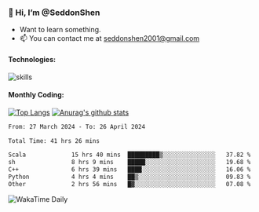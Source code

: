 ### 👋 Hi, I’m @SeddonShen
- Want to learn something.
- 📫 You can contact me at seddonshen2001@gmail.com

#### Technologies:

![skills](https://skillicons.dev/icons?i=scala,js,html,css,bootstrap,jquery,c,cpp,cloudflare,django,docker,flask,git,github,githubactions,linux,latex,mysql,nodejs,ps,php,pr,py,raspberrypi,redis,unreal,v,vscode,vue,bash)

#### Monthly Coding:
[![Top Langs](https://github-readme-stats.vercel.app/api/top-langs?username=seddonshen&show_icons=true&locale=en&layout=compact&hide=html&langs_count=8)](https://github.com/SeddonShen/)
[![Anurag's github stats](https://github-readme-stats.vercel.app/api?username=SeddonShen&count_private=true&show_icons=true)](https://github.com/anuraghazra/github-readme-stats)
<!--START_SECTION:waka-->

```txt
From: 27 March 2024 - To: 26 April 2024

Total Time: 41 hrs 26 mins

Scala             15 hrs 40 mins  █████████▒░░░░░░░░░░░░░░░   37.82 %
sh                8 hrs 9 mins    █████░░░░░░░░░░░░░░░░░░░░   19.68 %
C++               6 hrs 39 mins   ████░░░░░░░░░░░░░░░░░░░░░   16.06 %
Python            4 hrs 4 mins    ██▒░░░░░░░░░░░░░░░░░░░░░░   09.83 %
Other             2 hrs 56 mins   █▓░░░░░░░░░░░░░░░░░░░░░░░   07.08 %
```

<!--END_SECTION:waka-->

![WakaTime Daily](https://wakatime.com/share/@seddon2001/61a7e342-5f12-4fea-bf92-1fac161e97d6.svg)
<!---
SeddonShen/SeddonShen is a ✨ special ✨ repository because its `README.md` (this file) appears on your GitHub profile.
You can click the Preview link to take a look at your changes.
--->
